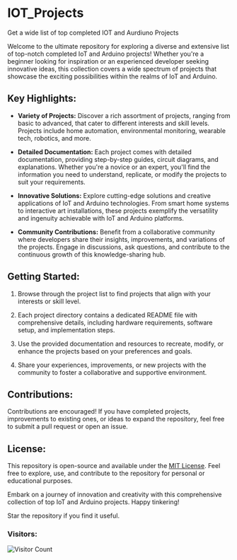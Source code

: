 # IOT_Projects
Get a wide list of top completed IOT and Aurdiuno Projects

Welcome to the ultimate repository for exploring a diverse and extensive list of top-notch completed IoT and Arduino projects! Whether you're a beginner looking for inspiration or an experienced developer seeking innovative ideas, this collection covers a wide spectrum of projects that showcase the exciting possibilities within the realms of IoT and Arduino.

## Key Highlights:

- **Variety of Projects:** Discover a rich assortment of projects, ranging from basic to advanced, that cater to different interests and skill levels. Projects include home automation, environmental monitoring, wearable tech, robotics, and more.

- **Detailed Documentation:** Each project comes with detailed documentation, providing step-by-step guides, circuit diagrams, and explanations. Whether you're a novice or an expert, you'll find the information you need to understand, replicate, or modify the projects to suit your requirements.

- **Innovative Solutions:** Explore cutting-edge solutions and creative applications of IoT and Arduino technologies. From smart home systems to interactive art installations, these projects exemplify the versatility and ingenuity achievable with IoT and Arduino platforms.

- **Community Contributions:** Benefit from a collaborative community where developers share their insights, improvements, and variations of the projects. Engage in discussions, ask questions, and contribute to the continuous growth of this knowledge-sharing hub.

## Getting Started:

1. Browse through the project list to find projects that align with your interests or skill level.

2. Each project directory contains a dedicated README file with comprehensive details, including hardware requirements, software setup, and implementation steps.

3. Use the provided documentation and resources to recreate, modify, or enhance the projects based on your preferences and goals.

4. Share your experiences, improvements, or new projects with the community to foster a collaborative and supportive environment.

## Contributions:

Contributions are encouraged! If you have completed projects, improvements to existing ones, or ideas to expand the repository, feel free to submit a pull request or open an issue.

## License:

This repository is open-source and available under the [MIT License](LICENSE). Feel free to explore, use, and contribute to the repository for personal or educational purposes.

Embark on a journey of innovation and creativity with this comprehensive collection of top IoT and Arduino projects. Happy tinkering!

Star the repository if you find it useful.
<h3><b>Visitors:</b></h3>

![Visitor Count](https://profile-counter.glitch.me/{IOT-Projects}/count.svg)
